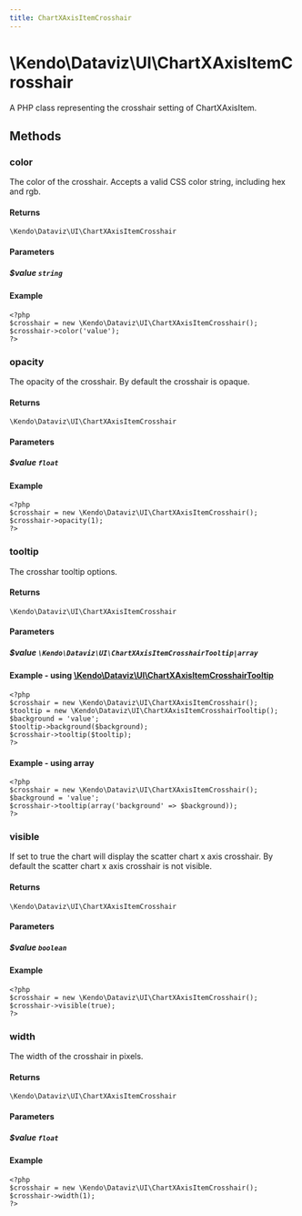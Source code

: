 ```yaml
---
title: ChartXAxisItemCrosshair
---
```


# \Kendo\Dataviz\UI\ChartXAxisItemCrosshair

A PHP class representing the crosshair setting of ChartXAxisItem.


## Methods

### color
The color of the crosshair. Accepts a valid CSS color string, including hex and rgb.

#### Returns
`\Kendo\Dataviz\UI\ChartXAxisItemCrosshair`

#### Parameters

##### $value `string`



#### Example 
    <?php
    $crosshair = new \Kendo\Dataviz\UI\ChartXAxisItemCrosshair();
    $crosshair->color('value');
    ?>

### opacity
The opacity of the crosshair. By default the crosshair is opaque.

#### Returns
`\Kendo\Dataviz\UI\ChartXAxisItemCrosshair`

#### Parameters

##### $value `float`



#### Example 
    <?php
    $crosshair = new \Kendo\Dataviz\UI\ChartXAxisItemCrosshair();
    $crosshair->opacity(1);
    ?>

### tooltip

The crosshar tooltip options.

#### Returns
`\Kendo\Dataviz\UI\ChartXAxisItemCrosshair`

#### Parameters

##### $value `\Kendo\Dataviz\UI\ChartXAxisItemCrosshairTooltip|array`


#### Example - using [\Kendo\Dataviz\UI\ChartXAxisItemCrosshairTooltip](/api/wrappers/php/Kendo/Dataviz/UI/ChartXAxisItemCrosshairTooltip)
    <?php
    $crosshair = new \Kendo\Dataviz\UI\ChartXAxisItemCrosshair();
    $tooltip = new \Kendo\Dataviz\UI\ChartXAxisItemCrosshairTooltip();
    $background = 'value';
    $tooltip->background($background);
    $crosshair->tooltip($tooltip);
    ?>

#### Example - using array

    <?php
    $crosshair = new \Kendo\Dataviz\UI\ChartXAxisItemCrosshair();
    $background = 'value';
    $crosshair->tooltip(array('background' => $background));
    ?>

### visible
If set to true the chart will display the scatter chart x axis crosshair. By default the scatter chart x axis crosshair is not visible.

#### Returns
`\Kendo\Dataviz\UI\ChartXAxisItemCrosshair`

#### Parameters

##### $value `boolean`



#### Example 
    <?php
    $crosshair = new \Kendo\Dataviz\UI\ChartXAxisItemCrosshair();
    $crosshair->visible(true);
    ?>

### width
The width of the crosshair in pixels.

#### Returns
`\Kendo\Dataviz\UI\ChartXAxisItemCrosshair`

#### Parameters

##### $value `float`



#### Example 
    <?php
    $crosshair = new \Kendo\Dataviz\UI\ChartXAxisItemCrosshair();
    $crosshair->width(1);
    ?>

